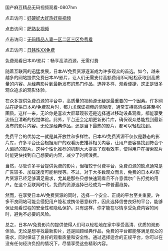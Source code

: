 国产麻豆精品无码视频观看-0807hm

点击访问：<a href="https://heiliaowzu4ur.pages.dev">好硬好大好热好爽视频</a>

点击访问：<a href="https://heiliaoe8ajia.pages.dev">肥熟女视频</a>

点击访问：<a href="https://heiliaoxwd5i8.pages.dev">无码精品人妻一区二区三区免费看</a>

点击访问：<a href="https://heiliao2dmwwy.pages.dev">日韩性XX免费</a>


免费观看日本AV影片：畅享高清资源，无需付费

随着互联网的迅猛发展，日本AV免费资源逐渐成为许多观众的首选。如今，越来越多的网站提供免费日本AV影片，让人们无需支付高额费用即可轻松获取到高质量的内容。从经典影片到最新发布的热门作品，选择多样、观看便捷，这正是很多观众追求的观影体验。

在众多提供免费资源的平台中，高质量的视频源无疑是最重要的一个因素。许多网站在提供日本AV免费影片时，都力求保证视频的清晰度，通常支持高清或甚至4K画质。这样一来，无论你是喜欢大屏幕观影还是选择通过移动设备观看，都能享受流畅且清晰的视觉体验。此外，平台还会定期更新影片库，确保观众总能找到最新发布的影片内容。无论是经典作品，还是当下最热的影片，都可以轻松找到。

免费平台的优势之一就是其开放性和多样性。日本AV免费资源不仅仅是静态的影片库，许多平台还会根据用户的观看历史推荐相关内容，让用户更容易找到符合个人偏好的影片。这种个性化推荐的机制大大提高了观看效率，使得用户在搜索影片时能更快找到自己想要的内容，减少了时间浪费。

当然，尽管许多平台提供免费的影片，但相较于付费平台，免费资源的缺点通常是广告较多、加载速度可能稍慢等。不过，对于大多数观众而言，免费的日本AV影片资源已经足够满足需求，尤其是那些只想快速观看且不介意偶尔广告打扰的用户。在这个互联网时代，免费的资源选择已经成为一种普遍趋势。

然而，在享受日本AV免费资源的同时，选择一个安全、正规的平台至关重要。许多不良网站可能会侵犯用户隐私或携带恶意软件，因此选择信誉良好的平台，能够保证观看过程的安全性和隐私保护。只有这样，你才能在尽情享受免费内容的同时，避免不必要的风险。

总之，日本AV免费影片的提供使得人们可以轻松地在家中享受高清、优质的观影体验。无论是想寻找最新影片，还是回顾经典作品，免费的平台都能够满足观众的需求，同时保证了良好的观看质量和安全性。通过选择适合的正规平台，你可以在没有任何经济负担的情况下，尽情享受这些精彩内容。


<span style="display:none;">[Canonical link](https://github.com/gg85065/55556 ）</span>
